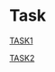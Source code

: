 # Task

[TASK1](https://colab.research.google.com/drive/1aXveZWm1kzUUu_0cb4JF0fYXAWcKr_PZ?usp=sharing)

[TASK2](https://colab.research.google.com/drive/1wJ48-ABMQe-BsSAuAwN37gNUygYjYwnp?usp=sharing)

